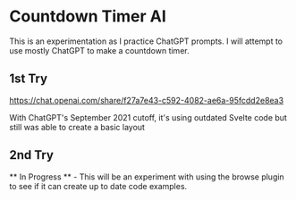 # Countdown Timer AI

This is an experimentation as I practice ChatGPT prompts.  I will attempt to use mostly ChatGPT to make a countdown timer.

## 1st Try

https://chat.openai.com/share/f27a7e43-c592-4082-ae6a-95fcdd2e8ea3

With ChatGPT's September 2021 cutoff, it's using outdated Svelte code but still was able to create a basic layout

## 2nd Try

** In Progress ** - This will be an experiment with using the browse plugin to see if it can create up to date code examples.
